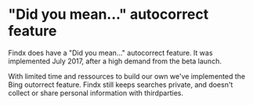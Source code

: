 # "Did you mean..." autocorrect feature

Findx does have a "Did you mean..." autocorrect feature. It was implemented July 2017, after a high demand from the beta launch. 

With limited time and ressources to build our own we've implemented the Bing outorrect feature. Findx still keeps searches private, and doesn't collect or share personal information with thirdparties. 
